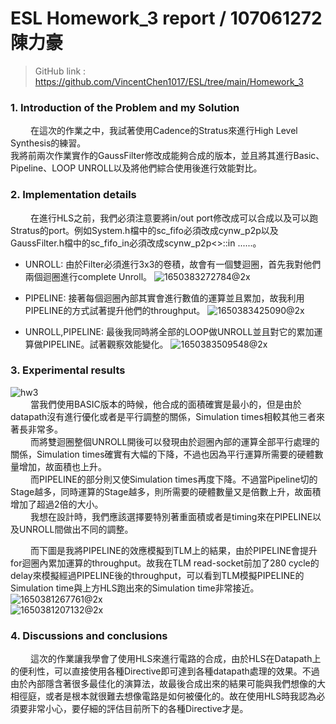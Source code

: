 # ESL Homework_3 report / 107061272 陳力豪
> GitHub link : https://github.com/VincentChen1017/ESL/tree/main/Homework_3

### 1. Introduction of the Problem and my Solution
&emsp;&emsp; 在這次的作業之中，我試著使用Cadence的Stratus來進行High Level Synthesis的練習。 <br />
我將前兩次作業實作的GaussFilter修改成能夠合成的版本，並且將其進行Basic、Pipeline、LOOP UNROLL以及將他們綜合使用後進行效能對比。

### 2. Implementation details
&emsp;&emsp; 在進行HLS之前，我們必須注意要將in/out port修改成可以合成以及可以跑Stratus的port。例如System.h檔中的sc_fifo必須改成cynw_p2p以及GaussFilter.h檔中的sc_fifo_in必須改成scynw_p2p<>::in ......。

- UNROLL:
由於Filter必須進行3x3的卷積，故會有一個雙迴圈，首先我對他們兩個迴圈進行complete Unroll。
![1650383272784@2x](https://user-images.githubusercontent.com/98183102/164043841-cbad7965-3e62-4a9e-a3af-aac045e560e1.jpg)<br />

- PIPELINE:
接著每個迴圈內部其實會進行數值的運算並且累加，故我利用PIPELINE的方式試著提升他們的throughput。
![1650383425090@2x](https://user-images.githubusercontent.com/98183102/164044311-01aeb56f-b3d6-4f8f-b227-d380fed5a56c.jpg)<br />

- UNROLL,PIPELINE:
最後我同時將全部的LOOP做UNROLL並且對它的累加運算做PIPELINE。試著觀察效能變化。
![1650383509548@2x](https://user-images.githubusercontent.com/98183102/164044604-462f5c5d-d2a8-4b5b-a497-db1203e30895.jpg)<br />


### 3. Experimental results
![hw3](https://user-images.githubusercontent.com/98183102/164047370-facbac12-bd5e-47dd-ac5d-8bada37457db.jpg)<br />
&emsp;&emsp; 當我們使用BASIC版本的時候，他合成的面積確實是最小的，但是由於datapath沒有進行優化或者是平行調整的關係，Simulation times相較其他三者來著長非常多。<br />
&emsp;&emsp; 而將雙迴圈整個UNROLL開後可以發現由於迴圈內部的運算全部平行處理的關係，Simulation times確實有大幅的下降，不過也因為平行運算所需要的硬體數量增加，故面積也上升。<br />
&emsp;&emsp; 而PIPELINE的部分則又使Simulation times再度下降。不過當Pipeline切的Stage越多，同時運算的Stage越多，則所需要的硬體數量又是倍數上升，故面積增加了超過2倍的大小。<br />
&emsp;&emsp; 我想在設計時，我們應該選擇要特別著重面積或者是timing來在PIPELINE以及UNROLL間做出不同的調整。

&emsp;&emsp; 而下圖是我將PIPELINE的效應模擬到TLM上的結果，由於PIPELINE會提升for迴圈內累加運算的throughput。故我在TLM read-socket前加了280 cycle的delay來模擬經過PIPELINE後的throughput，可以看到TLM模擬PIPELINE的Simulation time與上方HLS跑出來的Simulation time非常接近。<br />
![1650381267761@2x](https://user-images.githubusercontent.com/98183102/164046833-c5b598b4-715f-4e7a-b869-392359aca3f9.jpg)<br />
![1650381207132@2x](https://user-images.githubusercontent.com/98183102/164046850-f623e79d-ad69-499e-a022-05d769fc3215.jpg)<br />


### 4. Discussions and conclusions
&emsp;&emsp; 這次的作業讓我學會了使用HLS來進行電路的合成，由於HLS在Datapath上的便利性，可以直接使用各種Directive即可達到各種datapath處理的效果。不過由於內部隱含著很多最佳化的演算法，故最後合成出來的結果可能與我們想像的大相徑庭，或者是根本就很難去想像電路是如何被優化的。故在使用HLS時我認為必須要非常小心，要仔細的評估目前所下的各種Directive才是。


